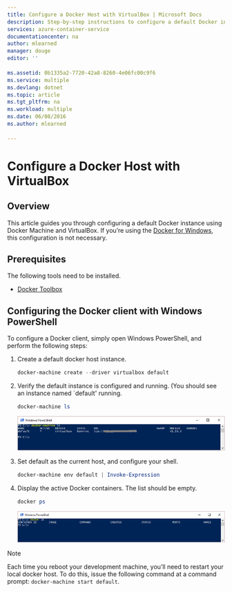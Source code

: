 ```yaml
---
title: Configure a Docker Host with VirtualBox | Microsoft Docs
description: Step-by-step instructions to configure a default Docker instance using Docker Machine and VirtualBox
services: azure-container-service
documentationcenter: na
author: mlearned
manager: douge
editor: ''

ms.assetid: 0b1335a2-7720-42a8-8260-4e06fc00c9f6
ms.service: multiple
ms.devlang: dotnet
ms.topic: article
ms.tgt_pltfrm: na
ms.workload: multiple
ms.date: 06/08/2016
ms.author: mlearned

---
```

# Configure a Docker Host with VirtualBox
## Overview
This article guides you through configuring a default Docker instance using Docker Machine and VirtualBox. 
If you’re using the [Docker for Windows](https://www.docker.com/products/docker-desktop), this configuration is not necessary.

## Prerequisites
The following tools need to be installed.

* [Docker Toolbox](https://github.com/docker/toolbox/releases)

## Configuring the Docker client with Windows PowerShell
To configure a Docker client, simply open Windows PowerShell, and perform the following steps:

1. Create a default docker host instance.
   
    ```PowerShell
    docker-machine create --driver virtualbox default
    ```
2. Verify the default instance is configured and running. (You should see an instance named `default' running.
   
    ```PowerShell
    docker-machine ls 
    ```
   
    ![docker-machine ls output][0]
3. Set default as the current host, and configure your shell.
   
    ```PowerShell
    docker-machine env default | Invoke-Expression
    ```
4. Display the active Docker containers. The list should be empty.
   
    ```PowerShell
    docker ps
    ```
   
    ![docker ps output][1]

> [!NOTE]
> Each time you reboot your development machine, you’ll need to restart your local docker host.
> To do this, issue the following command at a command prompt: `docker-machine start default`.
> 
> 

[0]: media/vs-azure-tools-docker-setup/docker-machine-ls.png
[1]: media/vs-azure-tools-docker-setup/docker-ps.png

